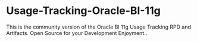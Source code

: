 Usage-Tracking-Oracle-BI-11g
============================

This is the community version of the Oracle BI 11g Usage Tracking RPD and Artifacts.  Open Source for your Development Enjoyment..
